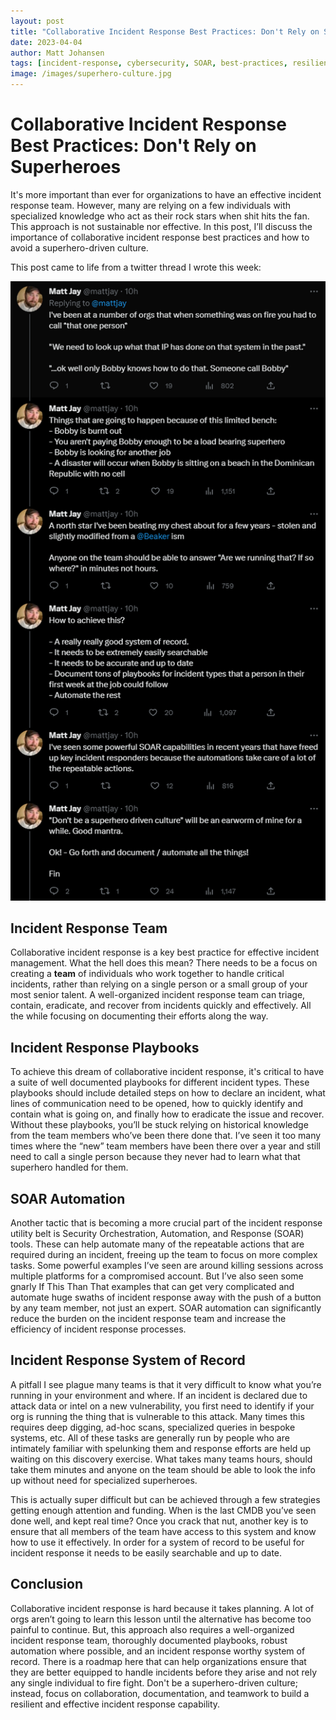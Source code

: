 ```yaml
---
layout: post
title: "Collaborative Incident Response Best Practices: Don't Rely on Superheroes"
date: 2023-04-04
author: Matt Johansen
tags: [incident-response, cybersecurity, SOAR, best-practices, resilience]
image: /images/superhero-culture.jpg
---
```


# **Collaborative Incident Response Best Practices: Don't Rely on Superheroes**

It's more important than ever for organizations to have an effective incident response team. However, many are relying on a few individuals with specialized knowledge who act as their rock stars when shit hits the fan. This approach is not sustainable nor effective. In this post, I’ll discuss the importance of collaborative incident response best practices and how to avoid a superhero-driven culture.

This post came to life from a twitter thread I wrote this week:

![Twitter Incident Response Thread](/images/twitter-incident-response.png)

## **Incident Response Team**

Collaborative incident response is a key best practice for effective incident management. What the hell does this mean? There needs to be a focus on creating a **team** of individuals who work together to handle critical incidents, rather than relying on a single person or a small group of your most senior talent. A well-organized incident response team can triage, contain, eradicate, and recover from incidents quickly and effectively. All the while focusing on documenting their efforts along the way.

## **Incident Response Playbooks**

To achieve this dream of collaborative incident response, it's critical to have a suite of well documented playbooks for different incident types. These playbooks should include detailed steps on how to declare an incident, what lines of communication need to be opened, how to quickly identify and contain what is going on, and finally how to eradicate the issue and recover. Without these playbooks, you’ll be stuck relying on historical knowledge from the team members who’ve been there done that. I’ve seen it too many times where the “new” team members have been there over a year and still need to call a single person because they never had to learn what that superhero handled for them. 

## **SOAR Automation**

Another tactic that is becoming a more crucial part of the incident response utility belt is Security Orchestration, Automation, and Response (SOAR) tools. These can help automate many of the repeatable actions that are required during an incident, freeing up the team to focus on more complex tasks. Some powerful examples I’ve seen are around killing sessions across multiple platforms for a compromised account. But I’ve also seen some gnarly If This Than That examples that can get very complicated and automate huge swaths of incident response away with the push of a button by any team member, not just an expert. SOAR automation can significantly reduce the burden on the incident response team and increase the efficiency of incident response processes.

## **Incident Response System of Record**

A pitfall I see plague many teams is that it very difficult to know what you’re running in your environment and where. If an incident is declared due to attack data or intel on a new vulnerability, you first need to identify if your org is running the thing that is vulnerable to this attack. Many times this requires deep digging, ad-hoc scans, specialized queries in bespoke systems, etc. All of these tasks are generally run by people who are intimately familiar with spelunking them and response efforts are held up waiting on this discovery exercise. What takes many teams hours, should take them minutes and anyone on the team should be able to look the info up without need for specialized superheroes.

This is actually super difficult but can be achieved through a few strategies getting enough attention and funding. When is the last CMDB you’ve seen done well, and kept real time? Once you crack that nut, another key is to ensure that all members of the team have access to this system and know how to use it effectively. In order for a system of record to be useful for incident response it needs to be easily searchable and up to date.

## **Conclusion**

Collaborative incident response is hard because it takes planning. A lot of orgs aren’t going to learn this lesson until the alternative has become too painful to continue. But, this approach also requires a well-organized incident response team, thoroughly documented playbooks, robust automation where possible, and an incident response worthy system of record. There is a roadmap here that can help organizations ensure that they are better equipped to handle incidents before they arise and not rely any single individual to fire fight. Don't be a superhero-driven culture; instead, focus on collaboration, documentation, and teamwork to build a resilient and effective incident response capability.